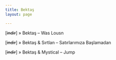 ```yaml
---
title: Bektaş
layout: page

---
```

[<del>indir</del>]  »  Bektaş &#8211; Was Lousn

[<del>indir</del>]  »  Bektaş & Sırtlan &#8211; Satırlarımıza Başlamadan

[<del>indir</del>]  »  Bektaş & Mystical &#8211; Jump